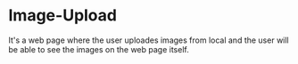 # Image-Upload
It's a web page where the user uploades images from local and the user will be able to see the images on the web page itself.
